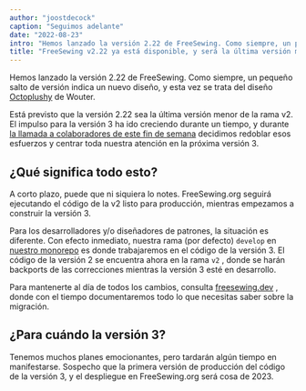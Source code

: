 ```yaml
---
author: "joostdecock"
caption: "Seguimos adelante"
date: "2022-08-23"
intro: "Hemos lanzado la versión 2.22 de FreeSewing. Como siempre, un pequeño salto de versión indica un nuevo diseño, y esta vez se trata del diseño Octoplushy de Wouter."
title: "FreeSewing v2.22 ya está disponible, y será la última versión menor antes de la v3"
---
```


Hemos lanzado la versión 2.22 de FreeSewing. Como siempre, un pequeño salto de versión indica un nuevo diseño, y esta vez se trata del diseño [Octoplushy](/designs/octoplushy) de Wouter.

Está previsto que la versión 2.22 sea la última versión menor de la rama v2. El impulso para la versión 3 ha ido creciendo durante un tiempo, y durante [la llamada a colaboradores de este fin de semana](https://github.com/freesewing/freesewing/discussions/2582) decidimos redoblar esos esfuerzos y centrar toda nuestra atención en la próxima versión 3.

## ¿Qué significa todo esto?

A corto plazo, puede que ni siquiera lo notes. FreeSewing.org seguirá ejecutando el código de la v2 listo para producción, mientras empezamos a construir la versión 3.

Para los desarrolladores y/o diseñadores de patrones, la situación es diferente. Con efecto inmediato, nuestra rama (por defecto) `develop` en [nuestro monorepo](https://github.com/freesewing/freesewing) es donde trabajaremos en el código de la versión 3. El código de la versión 2 se encuentra ahora en la rama `v2` , donde se harán backports de las correcciones mientras la versión 3 esté en desarrollo.

Para mantenerte al día de todos los cambios, consulta [freesewing.dev](https://freesewing.dev) , donde con el tiempo documentaremos todo lo que necesitas saber sobre la migración.

## ¿Para cuándo la versión 3?

Tenemos muchos planes emocionantes, pero tardarán algún tiempo en manifestarse. Sospecho que la primera versión de producción del código de la versión 3, y el despliegue en FreeSewing.org será cosa de 2023.


